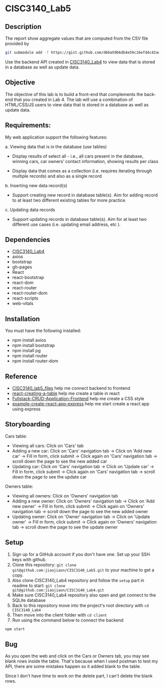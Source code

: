 # CISC3140_Lab5
## Description 
The report show aggregate values that are computed from the CSV file provided by
```sh
git submodule add -f https://gist.github.com/d66a59b6db4e59c16efd4c42ad411f8e.git data
```
Use the backend API created in [CISC3140_Lab4](https://github.com/jiaojiaon/CISC3140_Lab4.git) to view data that is stored in a database as well as update data.

## Objective

The objective of this lab is to build a front-end that complements the back-end that you created in Lab 4. The lab will use a combination of HTML/CSS/JS users to view data that is stored in a database as well as update data.

## Requirements:

My web application support the following features:

a. Viewing data that is in the database (use tables)

- Display results of select all - i.e., all cars present in the database, winning cars, car owners’ contact information, showing results per class

- Display data that comes as a collection (i.e. requires iterating through multiple records) and also as a single record

b. Inserting new data record(s)

-  Support creating new record in database table(s). Aim for adding record to at least two different existing tables for more practice.

c. Updating data records

- Support updating records in database table(s). Aim for at least two different use cases (i.e. updating email address, etc ).

## Dependencies
 
 - [CISC3140_Lab4](https://github.com/jiaojiaon/CISC3140_Lab4.git)
 - axios
 - bootstrap
 - gh-pages
 - React
 - react-bootstrap
 - react-dom
 - react-router
 - react-router-dom
 - react-scripts
 - web-vitals

## Installation

You must have the following installed:

- npm install axios 
- npm install bootstrap
- npm install pg
- npm install router 
- npm install router-dom

## Reference 
- [CISC3140_lab5_files](https://github.com/AdinaScheinfeld/CISC3140.git) help me connect backend to frontend 
- [react-creating-a-table](https://github.com/chrisblakely01/react-creating-a-table.git) help me create a table in react 
- [Fullstack-CRUD-Application-Frontend](https://github.com/AdaMaldonado/Fullstack-CRUD-Application-Frontend.git) help me create a CSS style
- [example-create-react-app-express](https://github.com/esausilva/example-create-react-app-express.git) help me start create a react app using express

## Storyboarding
Cars table: 
- Viewing all cars: Click on 'Cars' tab
- Adding a new car: Click on 'Cars' navigation tab  -> Click on 'Add new car' -> Fill in form, click submit -> Click again on 'Cars' navigation tab -> scroll down the page to see the new added car
- Updating car: Click on 'Cars' navigation tab  -> Click on 'Update car' -> Fill in form, click submit -> Click again on 'Cars' navigation tab -> scroll down the page to see the update car

Owners table:
- Viewing all owners: Click on 'Owners' navigation tab
- Adding a new owner: Click on 'Owners' navigation tab  -> Click on 'Add new owner' -> Fill in form, click submit -> Click again on 'Owners' navigation tab -> scroll down the page to see the new added owner
- Updating owner: Click on 'Owner' navigation tab  -> Click on 'Update owner' -> Fill in form, click submit -> Click again on 'Owners' navigation tab -> scroll down the page to see the update owner

## Setup
1. Sign up for a GitHub account if you don't have one. Set up your SSH keys with github.
2. Clone this repository: `git clone git@github.com:jiaojiaon/CISC3140_Lab5.git` to your machine to get a copy.
3. Also clone CISC3140_Lab4 repository and follow the `setup` part in readme to start: `git clone git@github.com:jiaojiaon/CISC3140_Lab4.git`
4. Make sure CISC3140_Lab4 repository also open and get connect to the SQLite database
5. Back to this repository move into the project's root directory with `cd CISC3140_Lab4`
6. Then move into the client folder with `cd client`
7. Run using the command below to connect the backend 
```sh
npm start
```

## Bug
As you open the web and click on the Cars or Owners tab, you may see blank rows inside the table. That's because when I used postman to test my API, there are some mistakes happen so it added blank to the table.

Since I don't have time to work on the delete part, I can't delete the blank rows. 

